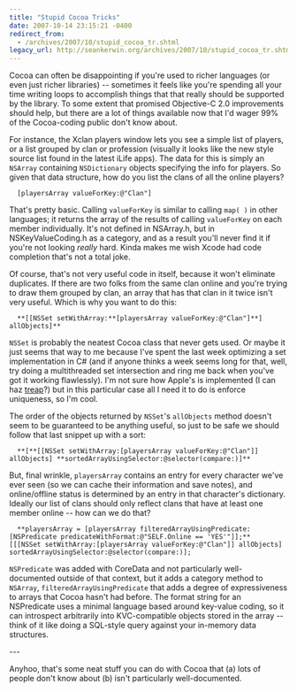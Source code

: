 ```yaml
---
title: "Stupid Cocoa Tricks"
date: 2007-10-14 23:15:21 -0400
redirect_from:
  - /archives/2007/10/stupid_cocoa_tr.shtml
legacy_url: http://seankerwin.org/archives/2007/10/stupid_cocoa_tr.shtml
---
```

Cocoa can often be disappointing if you're used to richer languages (or even just richer libraries) -- sometimes it feels like you're spending all your time writing loops to accomplish things that that really should be supported by the library. To some extent that promised Objective-C 2.0 improvements should help, but there are a lot of things available now that I'd wager 99% of the Cocoa-coding public don't know about.  

For instance, the Xclan players window lets you see a simple list of players, or a list grouped by clan or profession (visually it looks like the new style source list found in the latest iLife apps). The data for this is simply an `NSArray` containing `NSDictionary` objects specifying the info for players. So given that data structure, how do you list the clans of all the online players?  

`  
[playersArray valueForKey:@"Clan"]  
`  

That's pretty basic. Calling `valueForKey` is similar to calling `map( )` in other languages; it returns the array of the results of calling `valueForKey` on each member individually. It's not defined in NSArray.h, but in NSKeyValueCoding.h as a category, and as a result you'll never find it if you're not looking _really_ hard. Kinda makes me wish Xcode had code completion that's not a total joke.  

Of course, that's not very useful code in itself, because it won't eliminate duplicates. If there are two folks from the same clan online and you're trying to draw them grouped by clan, an array that has that clan in it twice isn't very useful. Which is why you want to do this:  

`  
**[[NSSet setWithArray:**[playersArray valueForKey:@"Clan"]**] allObjects]**  
`  

`NSSet` is probably the neatest Cocoa class that never gets used. Or maybe it just seems that way to me because I've spent the last week optimizing a set implementation in C# (and if anyone thinks a week seems long for that, well, try doing a multithreaded set intersection and ring me back when you've got it working flawlessly). I'm not sure how Apple's is implemented (I can haz [treap](http://en.wikipedia.org/wiki/Treap)?) but in this particular case all I need it to do is enforce uniqueness, so I'm cool.  

The order of the objects returned by `NSSet`'s `allObjects` method doesn't seem to be guaranteed to be anything useful, so just to be safe we should follow that last snippet up with a sort:  

`  
**[**[[NSSet setWithArray:[playersArray valueForKey:@"Clan"]] allObjects] **sortedArrayUsingSelector:@selector(compare:)]**  
`  

But, final wrinkle, `playersArray` contains an entry for every character we've ever seen (so we can cache their information and save notes), and online/offline status is determined by an entry in that character's dictionary. Ideally our list of clans should only reflect clans that have at least one member online -- how can we do that?  

`  
**playersArray = [playersArray filteredArrayUsingPredicate:[NSPredicate predicateWithFormat:@"SELF.Online == 'YES'"]];**  
[[[NSSet setWithArray:[playersArray valueForKey:@"Clan"]] allObjects] sortedArrayUsingSelector:@selector(compare:)];  
`  

`NSPredicate` was added with CoreData and not particularly well-documented outside of that context, but it adds a category method to `NSArray`, `filteredArrayUsingPredicate` that adds a degree of expressiveness to arrays that Cocoa hasn't had before. The format string for an NSPredicate uses a minimal language based around key-value coding, so it can introspect arbitrarily into KVC-compatible objects stored in the array -- think of it like doing a SQL-style query against your in-memory data structures.  

\---  

Anyhoo, that's some neat stuff you can do with Cocoa that (a) lots of people don't know about (b) isn't particularly well-documented.
